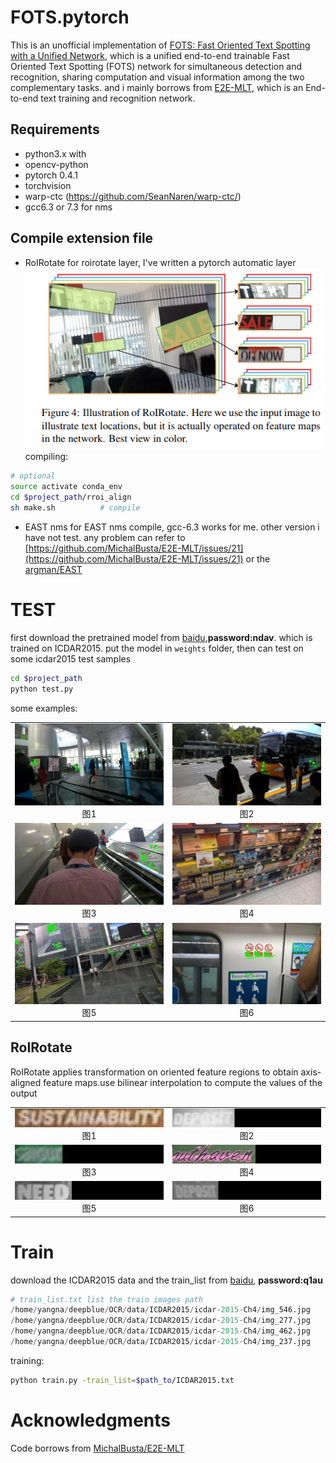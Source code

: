 # FOTS.pytorch
This is an unofficial implementation of [FOTS: Fast Oriented Text Spotting with a Unified Network](https://arxiv.org/abs/1801.01671), which is a unified end-to-end trainable Fast Oriented Text Spotting (FOTS) network for simultaneous detection and recognition, sharing computation and visual information among the two complementary tasks. and i mainly borrows from [E2E-MLT](https://arxiv.org/abs/1801.09919), which is an End-to-end text training and recognition network.

## Requirements
  - python3.x with
  - opencv-python
  - pytorch 0.4.1
  - torchvision
  - warp-ctc (https://github.com/SeanNaren/warp-ctc/)
  - gcc6.3 or 7.3 for nms

## Compile extension file
- RoIRotate
for roirotate layer, I've written a pytorch automatic layer
![roirotate in paper](./images/roirototate.jpg)
compiling:
```bash
# optional
source activate conda_env
cd $project_path/rroi_align
sh make.sh          # compile
```

- EAST nms
for EAST nms compile, gcc-6.3 works for me. other version i have not test.
any problem can refer to [https://github.com/MichalBusta/E2E-MLT/issues/21](https://github.com/MichalBusta/E2E-MLT/issues/21) or the [argman/EAST](https://github.com/argman/EAST)


# TEST
first download the pretrained model from [baidu](https://pan.baidu.com/s/1So6SRIMUOKL9R7rn9dvC0A),**password:ndav**. which is trained on ICDAR2015. put the model in `weights` folder, then can test on some icdar2015 test samples
```bash
cd $project_path
python test.py
```
some examples:
<table>
    <tr>
        <td ><center><img src="./data/ICDAR2015/img_1.jpg" >图1 </center></td>
        <td ><center><img src="./data/ICDAR2015/img_4.jpg"  >图2 </center></td>
    </tr>
    <tr>
        <td ><center><img src="./data/ICDAR2015/img_7.jpg" >图3 </center></td>
        <td ><center><img src="./data/ICDAR2015/img_22.jpg"  >图4 </center></td>
    </tr>
    <tr>
        <td ><center><img src="./data/ICDAR2015/img_13.jpg" >图5 </center></td>
        <td ><center><img src="./data/ICDAR2015/img_16.jpg"  >图6 </center></td>
    </tr>
</table>


## RoIRotate
RoIRotate applies transformation on oriented feature regions to obtain axis-aligned feature maps.use bilinear interpolation to compute the values of the output
<table>
    <tr>
        <td ><center><img src="./data/tshow/crop13.jpg" >图1 </center></td>
        <td ><center><img src="./data/tshow/crop8.jpg"  >图2 </center></td>
    </tr>
    <tr>
        <td ><center><img src="./data/tshow/crop3.jpg" >图3 </center></td>
        <td ><center><img src="./data/tshow/crop4.jpg"  >图4 </center></td>
    </tr>
    <tr>
        <td ><center><img src="./data/tshow/crop5.jpg" >图5 </center></td>
        <td ><center><img src="./data/tshow/crop6.jpg"  >图6 </center></td>
    </tr>
</table>


# Train
download the ICDAR2015 data and the train_list from [baidu](https://pan.baidu.com/s/1caSNRb9DIHSEvbTtPpKaeA), **password:q1au**
```python
# train_list.txt list the train images path
/home/yangna/deepblue/OCR/data/ICDAR2015/icdar-2015-Ch4/img_546.jpg
/home/yangna/deepblue/OCR/data/ICDAR2015/icdar-2015-Ch4/img_277.jpg
/home/yangna/deepblue/OCR/data/ICDAR2015/icdar-2015-Ch4/img_462.jpg
/home/yangna/deepblue/OCR/data/ICDAR2015/icdar-2015-Ch4/img_237.jpg
```

training:
```bash
python train.py -train_list=$path_to/ICDAR2015.txt
```

# Acknowledgments

 Code borrows from [MichalBusta/E2E-MLT](https://github.com/MichalBusta/E2E-MLT)
